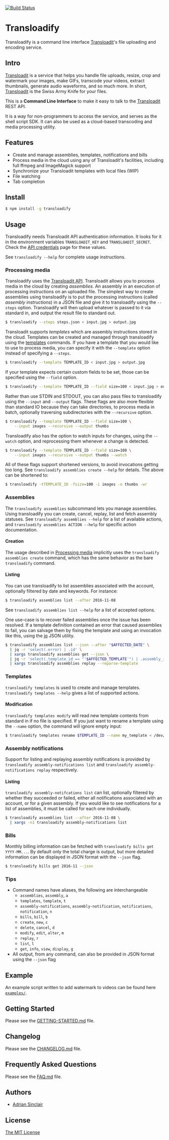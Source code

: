 [![Build Status](https://travis-ci.org/transloadit/transloadify.svg?branch=master)](https://travis-ci.org/transloadit/transloadify)

# Transloadify

<!--more-->

Transloadify is a command line interface [Transloadit](https://transloadit.com)'s file uploading and encoding service.

## Intro

[Transloadit](https://transloadit.com) is a service that helps you handle file uploads, resize, crop and watermark your images, make GIFs, transcode your videos, extract thumbnails, generate audio waveforms, and so much more. In short, [Transloadit](https://transloadit.com) is the Swiss Army Knife for your files.

This is a **Command Line Interface** to make it easy to talk to the [Transloadit](https://transloadit.com) REST API.

It is a way for non-programmers to access the service, and serves as the shell script SDK. It can also be used as a
cloud-based transcoding and media processing utility.

## Features

- Create and manage assemblies, templates, notifications and bills
- Process media in the cloud using any of Transloadit's facilities, including
  full ffmpeg and ImageMagick support
- Synchronize your Transloadit templates with local files (WIP)
- File watching
- Tab completion

## Install

```bash
$ npm install -g transloadify
```

## Usage

Transloadify needs Transloadit API authentication information. It looks for it
in the environment variables `TRANSLOADIT_KEY` and `TRANSLOADIT_SECRET`. Check
the [API credentials](https://transloadit.com/accounts/credentials) page for
these values.

See `transloadify --help` for complete usage instructions.

### Processing media

Transloadify uses the [Transloadit API](https://transloadit.com/docs/).
Transloadit allows you to process media in the cloud by creating _assemblies_.
An assembly in an execution of processing instructions on an uploaded file.  The
simplest way to create assemblies using transloadify is to put the processing
instructions (called _assembly instructions_) in a JSON file and give it to
transloadify using the `--steps` option. Transloadify will then upload whatever
is passed to it via standard in, and output the result file to standard out.

```bash
$ transloadify --steps steps.json < input.jpg > output.jpg
```

Transloadit supports _templates_ which are assembly instructions stored in the
cloud. Templates can be created and managed through transloadify using the
[templates](#user-content-templates) commands. If you have a template that you
would like to use to process media, you can specify it with the `--template`
option instead of specifying a `--steps`.

```bash
$ transloadify --template TEMPLATE_ID < input.jpg > output.jpg
```

If your template expects certain custom fields to be set, those can be specified
using the `--field` option.

```bash
$ transloadify --template TEMPLATE_ID --field size=100 < input.jpg > output.jpg
```

Rather than use STDIN and STDOUT, you can also pass files to transloadify using
the `--input` and `--output` flags. These flags are also more flexible than
standard IO because they can take directories, to process media in batch,
optionally traversing subdirectories with the `--recursive` option.

```bash
$ transloadify --template TEMPLATE_ID --field size=100 \
    --input images --recursive --output thumbs
```

Transloadify also has the option to watch inputs for changes, using the
`--watch` option, and reprocessing them whenever a change is detected.

```bash
$ transloadify --template TEMPLATE_ID --field size=100 \
    --input images --recursive --output thumbs --watch
```

All of these flags support shortened versions, to avoid invocations getting too
long. See `transloadify assemblies create --help` for details. The above can be
shortened to:

```bash
$ transloadify -tTEMPLATE_ID -fsize=100 -i images -o thumbs -wr
```

### Assemblies

The `transloadify assemblies` subcommand lets you manage assemblies. Using
transloadify you can create, cancel, replay, list and fetch assembly statuses.
See `transloadify assemblies --help` for a list of available actions, and
`transloadify assemblies ACTION --help` for specific action documentation.

#### Creation

The usage described in [Processing media](#user-content-processing-media)
implicitly uses the `transloadify assemblies create` command, which has the same
behavior as the bare `transloadify` command.

#### Listing

You can use transloadify to list assemblies associated with the account,
optionally filtered by date and keywords. For instance:

```bash
$ transloadify assemblies list --after 2016-11-08
```

See `transloadify assemblies list --help` for a list of accepted options.

One use-case is to recover failed assemblies once the issue has been resolved.
If a template definition contained an error that caused assemblies to fail, you
can salvage them by fixing the template and using an invocation like this, using
the [jq](https://stedolan.github.io/jq/) JSON utility.

```bash
$ transloadify assemblies list --json --after "$AFFECTED_DATE" \
  | jq -r 'select(.error) | .id' \
  | xargs transloadify assemblies get --json \
  | jq -r 'select(.template_id == "'$AFFECTED_TEMPLATE'") | .assembly_id' \
  | xargs transloadify assemblies replay --reparse-template
```

### Templates

`transloadify templates` is used to create and manage templates. `transloadify
templates --help` gives a list of supported actions.

#### Modification

`transloadify templates modify` will read new template contents from standard in
if no file is specified. If you just want to rename a template using the
`--name` option, the command will ignore empty input:

```bash
$ transloadify templates rename $TEMPLATE_ID --name my_template < /dev/null
```

### Assembly notifications

Support for listing and replaying assembly notifications is provided by
`transloadify assembly-notifications list` and `transloadify
assembly-notifications replay` respectively.

#### Listing

`transloadify assembly-notifcations list` can list, optionally
filtered by whether they succeeded or failed, either all notifications
associated with an account, or for a given assembly. If you would like to see
notifications for a list of assemblies, it must be called for each one
individually.

```bash
$ transloadify assemblies list --after 2016-11-08 \
  | xargs -n1 transloadify assembly-notifications list
```

### Bills

Monthly billing information can be fetched with `transloadify bills get
YYYY-MM...`. By default only the total charge is output, but more detailed
information can be displayed in JSON format with the `--json` flag.

```bash
$ transloadify bills get 2016-11 --json
```

### Tips

- Command names have aliases, the following are interchangeable
  - `assemblies`, `assembly`, `a`
  - `templates`, `template`, `t`
  - `assembly-notifications`, `assembly-notification`, `notifications`,
    `notification`, `n`
  - `bills`, `bill`, `b`
  - `create`, `new`, `c`
  - `delete`, `cancel`, `d`
  - `modify`, `edit`, `alter`, `m`
  - `replay`, `r`
  - `list`, `l`
  - `get`, `info`, `view`, `display`, `g`
- All output, from any command, can also be provided in JSON format using the
  `--json` flag

## Example

An example script written to add watermark to videos can be found here [`examples/`](https://github.com/transloadit/transloadify/tree/master/examples).

## Getting Started

Please see the [GETTING-STARTED.md](./GETTING-STARTED.md) file.

## Changelog

Please see the [CHANGELOG.md](./CHANGELOG.md) file.

## Frequently Asked Questions

Please see the [FAQ.md](./FAQ.md) file.

## Authors

- [Adrian Sinclair](https://transloadit.com/about/#adrian)

## License

[The MIT License](LICENSE)